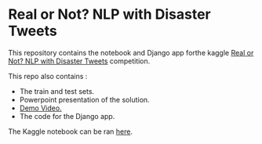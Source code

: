 # Real or Not? NLP with Disaster Tweets

This repository contains the notebook and Django app forthe kaggle [Real or Not? NLP with Disaster Tweets](https://www.kaggle.com/c/nlp-getting-started) competition.

This repo also contains : 
* The train and test sets.
* Powerpoint presentation of the solution.
* [Demo Video.](https://youtu.be/BuP15HS9Db0)
* The code for the Django app.

The Kaggle notebook can be ran [here](https://www.kaggle.com/moezabid/disaster-tweets-nlp).
